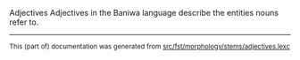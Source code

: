 Adjectives
Adjectives in the Baniwa language describe the entities nouns refer to.

* * *

<small>This (part of) documentation was generated from [src/fst/morphology/stems/adjectives.lexc](https://github.com/giellalt/lang-bwi/blob/main/src/fst/morphology/stems/adjectives.lexc)</small>
